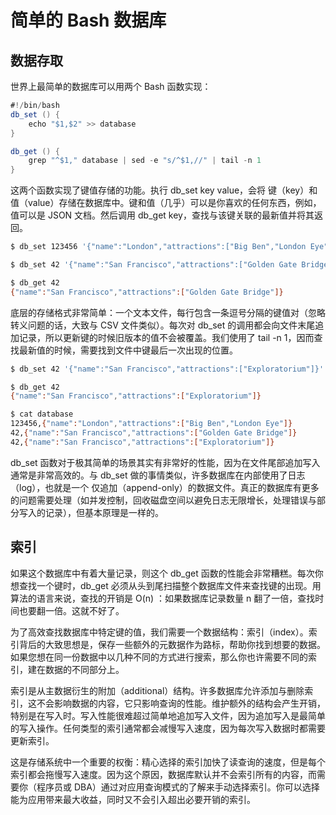 # 简单的 Bash 数据库

## 数据存取

世界上最简单的数据库可以用两个 Bash 函数实现：

```java
#!/bin/bash
db_set () {
	echo "$1,$2" >> database
}

db_get () {
	grep "^$1," database | sed -e "s/^$1,//" | tail -n 1
}
```

这两个函数实现了键值存储的功能。执行 db_set key value，会将 键（key）和值（value）存储在数据库中。键和值（几乎）可以是你喜欢的任何东西，例如，值可以是 JSON 文档。然后调用 db_get key，查找与该键关联的最新值并将其返回。

```sh
$ db_set 123456 '{"name":"London","attractions":["Big Ben","London Eye"]}' $

$ db_set 42 '{"name":"San Francisco","attractions":["Golden Gate Bridge"]}'

$ db_get 42
{"name":"San Francisco","attractions":["Golden Gate Bridge"]}
```

底层的存储格式非常简单：一个文本文件，每行包含一条逗号分隔的键值对（忽略转义问题的话，大致与 CSV 文件类似）。每次对 db_set 的调用都会向文件末尾追加记录，所以更新键的时候旧版本的值不会被覆盖。我们使用了 tail -n 1，因而查找最新值的时候，需要找到文件中键最后一次出现的位置。

```sh
$ db_set 42 '{"name":"San Francisco","attractions":["Exploratorium"]}'

$ db_get 42
{"name":"San Francisco","attractions":["Exploratorium"]}

$ cat database
123456,{"name":"London","attractions":["Big Ben","London Eye"]}
42,{"name":"San Francisco","attractions":["Golden Gate Bridge"]}
42,{"name":"San Francisco","attractions":["Exploratorium"]}
```

db_set 函数对于极其简单的场景其实有非常好的性能，因为在文件尾部追加写入通常是非常高效的。与 db_set 做的事情类似，许多数据库在内部使用了日志（log），也就是一个 仅追加（append-only）的数据文件。真正的数据库有更多的问题需要处理（如并发控制，回收磁盘空间以避免日志无限增长，处理错误与部分写入的记录），但基本原理是一样的。

## 索引

如果这个数据库中有着大量记录，则这个 db_get 函数的性能会非常糟糕。每次你想查找一个键时，db_get 必须从头到尾扫描整个数据库文件来查找键的出现。用算法的语言来说，查找的开销是 O(n) ：如果数据库记录数量 n 翻了一倍，查找时间也要翻一倍。这就不好了。

为了高效查找数据库中特定键的值，我们需要一个数据结构：索引（index）。索引背后的大致思想是，保存一些额外的元数据作为路标，帮助你找到想要的数据。如果您想在同一份数据中以几种不同的方式进行搜索，那么你也许需要不同的索引，建在数据的不同部分上。

索引是从主数据衍生的附加（additional）结构。许多数据库允许添加与删除索引，这不会影响数据的内容，它只影响查询的性能。维护额外的结构会产生开销，特别是在写入时。写入性能很难超过简单地追加写入文件，因为追加写入是最简单的写入操作。任何类型的索引通常都会减慢写入速度，因为每次写入数据时都需要更新索引。

这是存储系统中一个重要的权衡：精心选择的索引加快了读查询的速度，但是每个索引都会拖慢写入速度。因为这个原因，数据库默认并不会索引所有的内容，而需要你（程序员或 DBA）通过对应用查询模式的了解来手动选择索引。你可以选择能为应用带来最大收益，同时又不会引入超出必要开销的索引。
